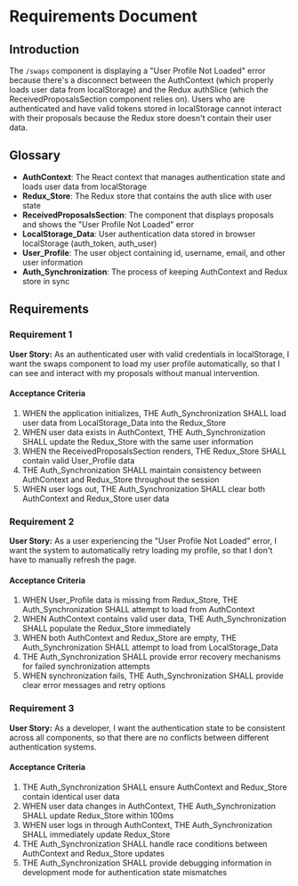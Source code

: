 # Requirements Document

## Introduction

The `/swaps` component is displaying a "User Profile Not Loaded" error because there's a disconnect between the AuthContext (which properly loads user data from localStorage) and the Redux authSlice (which the ReceivedProposalsSection component relies on). Users who are authenticated and have valid tokens stored in localStorage cannot interact with their proposals because the Redux store doesn't contain their user data.

## Glossary

- **AuthContext**: The React context that manages authentication state and loads user data from localStorage
- **Redux_Store**: The Redux store that contains the auth slice with user state
- **ReceivedProposalsSection**: The component that displays proposals and shows the "User Profile Not Loaded" error
- **LocalStorage_Data**: User authentication data stored in browser localStorage (auth_token, auth_user)
- **User_Profile**: The user object containing id, username, email, and other user information
- **Auth_Synchronization**: The process of keeping AuthContext and Redux store in sync

## Requirements

### Requirement 1

**User Story:** As an authenticated user with valid credentials in localStorage, I want the swaps component to load my user profile automatically, so that I can see and interact with my proposals without manual intervention.

#### Acceptance Criteria

1. WHEN the application initializes, THE Auth_Synchronization SHALL load user data from LocalStorage_Data into the Redux_Store
2. WHEN user data exists in AuthContext, THE Auth_Synchronization SHALL update the Redux_Store with the same user information
3. WHEN the ReceivedProposalsSection renders, THE Redux_Store SHALL contain valid User_Profile data
4. THE Auth_Synchronization SHALL maintain consistency between AuthContext and Redux_Store throughout the session
5. WHEN user logs out, THE Auth_Synchronization SHALL clear both AuthContext and Redux_Store user data

### Requirement 2

**User Story:** As a user experiencing the "User Profile Not Loaded" error, I want the system to automatically retry loading my profile, so that I don't have to manually refresh the page.

#### Acceptance Criteria

1. WHEN User_Profile data is missing from Redux_Store, THE Auth_Synchronization SHALL attempt to load from AuthContext
2. WHEN AuthContext contains valid user data, THE Auth_Synchronization SHALL populate the Redux_Store immediately
3. WHEN both AuthContext and Redux_Store are empty, THE Auth_Synchronization SHALL attempt to load from LocalStorage_Data
4. THE Auth_Synchronization SHALL provide error recovery mechanisms for failed synchronization attempts
5. WHEN synchronization fails, THE Auth_Synchronization SHALL provide clear error messages and retry options

### Requirement 3

**User Story:** As a developer, I want the authentication state to be consistent across all components, so that there are no conflicts between different authentication systems.

#### Acceptance Criteria

1. THE Auth_Synchronization SHALL ensure AuthContext and Redux_Store contain identical user data
2. WHEN user data changes in AuthContext, THE Auth_Synchronization SHALL update Redux_Store within 100ms
3. WHEN user logs in through AuthContext, THE Auth_Synchronization SHALL immediately update Redux_Store
4. THE Auth_Synchronization SHALL handle race conditions between AuthContext and Redux_Store updates
5. THE Auth_Synchronization SHALL provide debugging information in development mode for authentication state mismatches